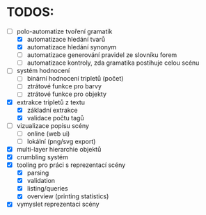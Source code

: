 # TODOS:
- [ ] polo-automatize tvoření gramatik
	- [x] automatizace hledání tvarů
	- [x] automatizace hledání synonym
	- [ ] automatizace generování pravidel ze slovníku forem
	- [ ] automatizace kontroly, zda gramatika postihuje celou scénu
- [ ] systém hodnocení
	- [ ] binární hodnocení tripletů (počet)
	- [ ] ztrátové funkce pro barvy
	- [ ] ztrátové funkce pro objekty
- [x] extrakce tripletů z textu
	- [x] základní extrakce
	- [x] validace počtu tagů
- [ ] vizualizace popisu scény
	- [ ] online (web ui)
	- [ ] lokální (png/svg export)
- [x] multi-layer hierarchie objektů
- [x] crumbling systém
- [x] tooling pro práci s reprezentací scény
	- [x] parsing
	- [x] validation
	- [x] listing/queries
	- [x] overview (printing statistics)
- [x] vymyslet reprezentaci scény
